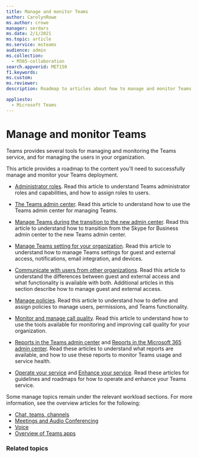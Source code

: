```yaml
---
title: Manage and monitor Teams
author: CarolynRowe
ms.author: crowe
manager: serdars
ms.date: 2/1/2021
ms.topic: article
ms.service: msteams
audience: admin
ms.collection: 
  - M365-collaboration
search.appverid: MET150
f1.keywords:
ms.custom: 
ms.reviewer: 
description: Roadmap to articles about how to manage and monitor Teams.

appliesto: 
  - Microsoft Teams
---
```


# Manage and monitor Teams

Teams provides several tools for managing and monitoring the Teams service, and for managing the users in your organization.

This article provides a roadmap to the content you'll need to successfully manage and monitor your Teams deployment.

- [Administrator roles](using-admin-roles.md). Read this article to understand Teams administrator roles and capabilities, and how to assign roles to users.

- [The Teams admin center](manage-teams-in-modern-portal.md). Read this article to understand how to use the Teams admin center for managing Teams.  

- [Manage Teams during the transition to the new admin center](manage-teams-skypeforbusiness-admin-center.md). Read this article to understand how to transition from the Skype for Business admin center to the new Teams admin center. 

- [Manage Teams setting for your organization](enable-features-office-365.md). Read this article to understand how to manage Teams settings for guest and external access, notifications, email integration, and devices.  

- [Communicate with users from other organizations](communicate-with-users-from-other-organizations.md). Read this article to understand the differences between guest and external access and what functionality is available with both. Additional articles in this section describe how to manage guest and external access.

- [Manage policies](policy-assignment-overview.md). Read this article to understand how to define and assign policies to manage users, permissions, and Teams functionality.

- [Monitor and manage call quality](monitor-call-quality-qos.md). Read this article to understand how to use the tools available for monitoring and improving call quality for your organization.

- [Reports in the Teams admin center](teams-analytics-and-reports/teams-reporting-reference.md) and [Reports in the Microsoft 365 admin center](teams-activity-reports.md). Read these articles to understand what reports are available, and how to use these reports to monitor Teams usage and service health.

- [Operate your service](teams-analytics-and-reports/teams-reporting-reference.md) and [Enhance your service](upgrade-enhance-my-service.md). Read these articles for guidelines and roadmaps for how to operate and enhance your Teams service.

Some manage topics remain under the relevant workload sections. For more information, see the overview articles for the following:

- [Chat, teams, channels](deploy-chat-teams-channels-microsoft-teams-landing-page.md)
- [Meetings and Audio Conferencing](deploy-meetings-microsoft-teams-landing-page.md)
- [Voice](cloud-voice-landing-page.md)
- [Overview of Teams apps](deploy-apps-microsoft-teams-landing-page.md)


### Related topics

